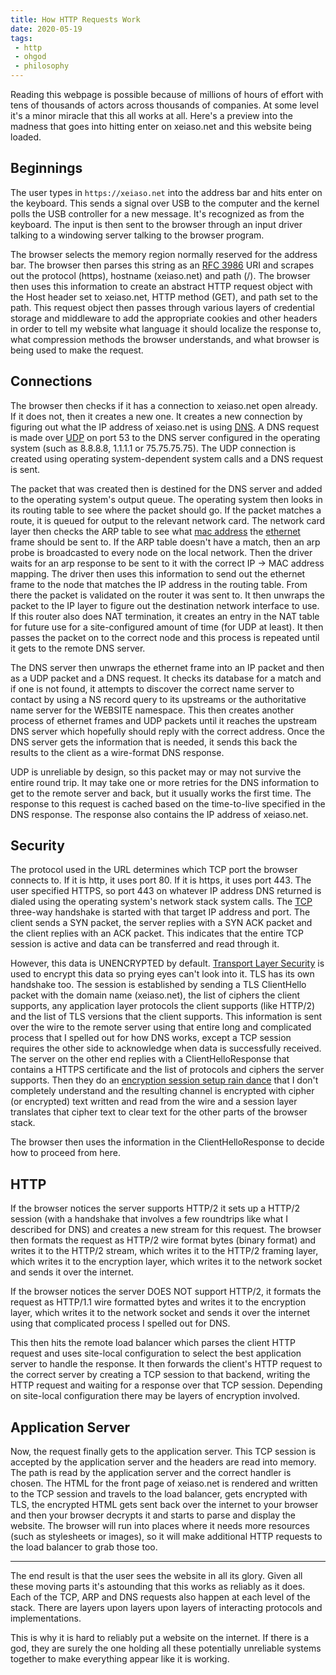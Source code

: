 ```yaml
---
title: How HTTP Requests Work
date: 2020-05-19
tags:
 - http
 - ohgod
 - philosophy
---
```


Reading this webpage is possible because of millions of hours of effort with
tens of thousands of actors across thousands of companies. At some level it's a
minor miracle that this all works at all. Here's a preview into the madness that
goes into hitting enter on xeiaso.net and this website being loaded.

## Beginnings

The user types in `https://xeiaso.net` into the address bar and hits
enter on the keyboard. This sends a signal over USB to the computer and the
kernel polls the USB controller for a new message. It's recognized as from the
keyboard. The input is then sent to the browser through an input driver talking
to a windowing server talking to the browser program.

The browser selects the memory region normally reserved for the address bar. The
browser then parses this string as an [RFC 3986][rfc3986] URI and scrapes out
the protocol (https), hostname (xeiaso.net) and path (/). The browser
then uses this information to create an abstract HTTP request object with the
Host header set to xeiaso.net, HTTP method (GET), and path set to the
path. This request object then passes through various layers of credential
storage and middleware to add the appropriate cookies and other headers in order
to tell my website what language it should localize the response to, what
compression methods the browser understands, and what browser is being used to
make the request.

[rfc3986]: https://tools.ietf.org/html/rfc3986

## Connections

The browser then checks if it has a connection to xeiaso.net open
already. If it does not, then it creates a new one. It creates a new connection
by figuring out what the IP address of xeiaso.net is using [DNS][dns]. A
DNS request is made over [UDP][udp] on port 53 to the DNS server configured in
the operating system (such as 8.8.8.8, 1.1.1.1 or 75.75.75.75). The UDP
connection is created using operating system-dependent system calls and a DNS
request is sent.

[udp]: https://en.wikipedia.org/wiki/User_Datagram_Protocol
[dns]: https://en.wikipedia.org/wiki/Domain_Name_System

The packet that was created then is destined for the DNS server and added to the
operating system's output queue. The operating system then looks in its routing
table to see where the packet should go. If the packet matches a route, it is
queued for output to the relevant network card. The network card layer then
checks the ARP table to see what [mac address][macaddress] the
[ethernet][ethernet] frame should be sent to. If the ARP table doesn't have a
match, then an arp probe is broadcasted to every node on the local network. Then
the driver waits for an arp response to be sent to it with the correct IP -> MAC
address mapping. The driver then uses this information to send out the ethernet
frame to the node that matches the IP address in the routing table. From there
the packet is validated on the router it was sent to. It then unwraps the packet
to the IP layer to figure out the destination network interface to use. If this
router also does NAT termination, it creates an entry in the NAT table for
future use for a site-configured amount of time (for UDP at least). It then
passes the packet on to the correct node and this process is repeated until it
gets to the remote DNS server.

[macaddress]: https://en.wikipedia.org/wiki/MAC_address
[ethernet]: https://en.wikipedia.org/wiki/Ethernet

The DNS server then unwraps the ethernet frame into an IP packet and then as a
UDP packet and a DNS request. It checks its database for a match and if one is
not found, it attempts to discover the correct name server to contact by using a
NS record query to its upstreams or the authoritative name server for the
WEBSITE namespace. This then creates another process of ethernet frames and UDP
packets until it reaches the upstream DNS server which hopefully should reply
with the correct address. Once the DNS server gets the information that is
needed, it sends this back the results to the client as a wire-format DNS
response.

UDP is unreliable by design, so this packet may or may not survive the entire
round trip. It may take one or more retries for the DNS information to get to
the remote server and back, but it usually works the first time. The response to
this request is cached based on the time-to-live specified in the DNS response.
The response also contains the IP address of xeiaso.net.

## Security

The protocol used in the URL determines which TCP port the browser connects to.
If it is http, it uses port 80. If it is https, it uses port 443. The user
specified HTTPS, so port 443 on whatever IP address DNS returned is dialed using
the operating system's network stack system calls. The [TCP][tcp] three-way
handshake is started with that target IP address and port. The client sends a
SYN packet, the server replies with a SYN ACK packet and the client replies with
an ACK packet. This indicates that the entire TCP session is active and data can
be transferred and read through it.

[tcp]: https://en.wikipedia.org/wiki/Transmission_Control_Protocol

However, this data is UNENCRYPTED by default. [Transport Layer Security][tls] is
used to encrypt this data so prying eyes can't look into it. TLS has its own
handshake too. The session is established by sending a TLS ClientHello packet
with the domain name (xeiaso.net), the list of ciphers the client
supports, any application layer protocols the client supports (like HTTP/2) and
the list of TLS versions that the client supports. This information is sent over
the wire to the remote server using that entire long and complicated process
that I spelled out for how DNS works, except a TCP session requires the other
side to acknowledge when data is successfully received. The server on the other
end replies with a ClientHelloResponse that contains a HTTPS certificate and the
list of protocols and ciphers the server supports. Then they do an [encryption
session setup rain dance][tlsraindance] that I don't completely understand and
the resulting channel is encrypted with cipher (or encrypted) text written and
read from the wire and a session layer translates that cipher text to clear text
for the other parts of the browser stack.

[tls]: https://en.wikipedia.org/wiki/Transport_Layer_Security
[tlsraindance]: https://www.cloudflare.com/learning/ssl/what-happens-in-a-tls-handshake/

The browser then uses the information in the ClientHelloResponse to decide how
to proceed from here.

## HTTP

If the browser notices the server supports HTTP/2 it sets up a HTTP/2 session
(with a handshake that involves a few roundtrips like what I described for DNS)
and creates a new stream for this request. The browser then formats the request
as HTTP/2 wire format bytes (binary format) and writes it to the HTTP/2 stream,
which writes it to the HTTP/2 framing layer, which writes it to the encryption
layer, which writes it to the network socket and sends it over the internet.

If the browser notices the server DOES NOT support HTTP/2, it formats the
request as HTTP/1.1 wire formatted bytes and writes it to the encryption layer,
which writes it to the network socket and sends it over the internet using that
complicated process I spelled out for DNS.

This then hits the remote load balancer which parses the client HTTP request and
uses site-local configuration to select the best application server to handle
the response. It then forwards the client's HTTP request to the correct server
by creating a TCP session to that backend, writing the HTTP request and waiting
for a response over that TCP session. Depending on site-local configuration
there may be layers of encryption involved.

## Application Server

Now, the request finally gets to the application server. This TCP session is
accepted by the application server and the headers are read into memory. The
path is read by the application server and the correct handler is chosen. The
HTML for the front page of xeiaso.net is rendered and written to the TCP
session and travels to the load balancer, gets encrypted with TLS, the encrypted
HTML gets sent back over the internet to your browser and then your browser
decrypts it and starts to parse and display the website. The browser will run
into places where it needs more resources (such as stylesheets or images), so it will
make additional HTTP requests to the load balancer to grab those too.

---

The end result is that the user sees the website in all its glory. Given all
these moving parts it's astounding that this works as reliably as it does. Each
of the TCP, ARP and DNS requests also happen at each level of the stack. There
are layers upon layers upon layers of interacting protocols and implementations.

This is why it is hard to reliably put a website on the internet. If there is a
god, they are surely the one holding all these potentially unreliable systems
together to make everything appear like it is working.
